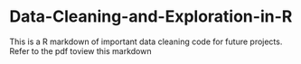 # Data-Cleaning-and-Exploration-in-R
This is a R markdown of important data cleaning code for future projects. Refer to the pdf toview this markdown
